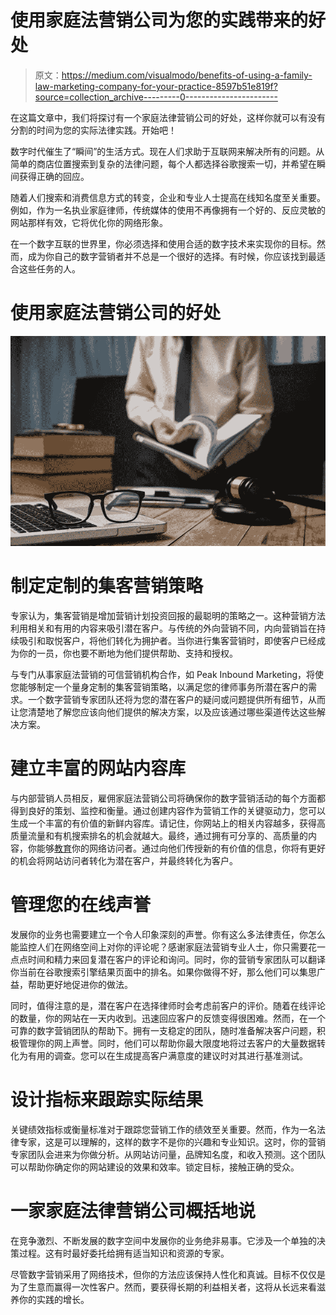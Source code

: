 # 使用家庭法营销公司为您的实践带来的好处

> 原文：<https://medium.com/visualmodo/benefits-of-using-a-family-law-marketing-company-for-your-practice-8597b51e819f?source=collection_archive---------0----------------------->

在这篇文章中，我们将探讨有一个家庭法律营销公司的好处，这样你就可以有没有分割的时间为您的实际法律实践。开始吧！

数字时代催生了“瞬间”的生活方式。现在人们求助于互联网来解决所有的问题。从简单的商店位置搜索到复杂的法律问题，每个人都选择谷歌搜索一切，并希望在瞬间获得正确的回应。

随着人们搜索和消费信息方式的转变，企业和专业人士提高在线知名度至关重要。例如，作为一名执业家庭律师，传统媒体的使用不再像拥有一个好的、反应灵敏的网站那样有效，它将优化你的网络形象。

在一个数字互联的世界里，你必须选择和使用合适的数字技术来实现你的目标。然而，成为你自己的数字营销者并不总是一个很好的选择。有时候，你应该找到最适合这些任务的人。

# 使用家庭法营销公司的好处

![](img/a63a2df1518b02c413a42e967d909ca2.png)

# 制定定制的集客营销策略

专家认为，集客营销是增加营销计划投资回报的最聪明的策略之一。这种营销方法利用相关和有用的内容来吸引潜在客户。与传统的外向营销不同，内向营销旨在持续吸引和取悦客户，将他们转化为拥护者。当你进行集客营销时，即使客户已经成为你的一员，你也要不断地为他们提供帮助、支持和授权。

与专门从事家庭法营销的可信营销机构合作，如 Peak Inbound Marketing，将使您能够制定一个量身定制的集客营销策略，以满足您的律师事务所潜在客户的需求。一个数字营销专家团队还将为您的潜在客户的疑问或问题提供所有细节，从而让您清楚地了解您应该向他们提供的解决方案，以及应该通过哪些渠道传达这些解决方案。

# 建立丰富的网站内容库

与内部营销人员相反，雇佣家庭法营销公司将确保你的数字营销活动的每个方面都得到良好的策划、监控和衡量。通过创建内容作为营销工作的关键驱动力，您可以生成一个丰富的有价值的新鲜内容库。请记住，你网站上的相关内容越多，获得高质量流量和有机搜索排名的机会就越大。最终，通过拥有可分享的、高质量的内容，你能够[教育](https://visualmodo.com/theme/education-wordpress-theme/)你的网络访问者。通过向他们传授新的有价值的信息，你将有更好的机会将网站访问者转化为潜在客户，并最终转化为客户。

# 管理您的在线声誉

发展你的业务也需要建立一个令人印象深刻的声誉。你有这么多法律责任，你怎么能监控人们在网络空间上对你的评论呢？感谢家庭法营销专业人士，你只需要花一点点时间和精力来回复潜在客户的评论和询问。同时，你的营销专家团队可以翻译你当前在谷歌搜索引擎结果页面中的排名。如果你做得不好，那么他们可以集思广益，帮助更好地促进你的做法。

同时，值得注意的是，潜在客户在选择律师时会考虑前客户的评价。随着在线评论的数量，你的网站在一天内收到。迅速回应客户的反馈变得很困难。然而，在一个可靠的数字营销团队的帮助下。拥有一支稳定的团队，随时准备解决客户问题，积极管理你的网上声誉。同时，他们可以帮助你最大限度地将过去客户的大量数据转化为有用的调查。您可以在生成提高客户满意度的建议时对其进行基准测试。

# 设计指标来跟踪实际结果

关键绩效指标或衡量标准对于跟踪您营销工作的绩效至关重要。然而，作为一名法律专家，这是可以理解的，这样的数字不是你的兴趣和专业知识。这时，你的营销专家团队会进来为你做分析。从网站访问量，品牌知名度，和收入预测。这个团队可以帮助你确定你的网站建设的效果和效率。锁定目标，接触正确的受众。

# 一家家庭法律营销公司概括地说

在竞争激烈、不断发展的数字空间中发展你的业务绝非易事。它涉及一个单独的决策过程。这有时最好委托给拥有适当知识和资源的专家。

尽管数字营销采用了网络技术，但你的方法应该保持人性化和真诚。目标不仅仅是为了生意而赢得一次性客户。然而，要获得长期的利益相关者，这将从长远来看滋养你的实践的增长。